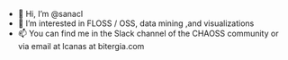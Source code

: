 - 👋 Hi, I’m @sanacl
- 👀 I’m interested in FLOSS / OSS, data mining ,and visualizations
- 📫 You can find me in the Slack channel of the CHAOSS community or via email at lcanas at bitergia.com

<!---
sanacl/sanacl is a ✨ special ✨ repository because its `README.md` (this file) appears on your GitHub profile.
You can click the Preview link to take a look at your changes.
--->
